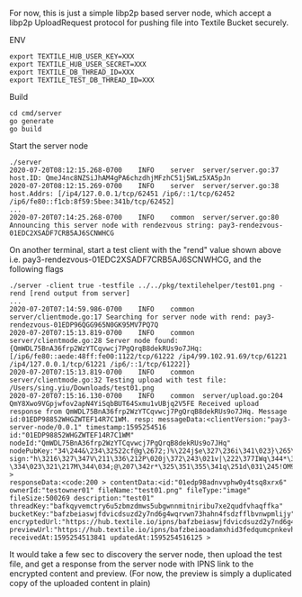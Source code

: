 For now, this is just a simple libp2p based server node,
which accept a libp2p UploadRequest protocol for pushing file into Textile Bucket securely.

ENV
```
export TEXTILE_HUB_USER_KEY=XXX
export TEXTILE_HUB_USER_SECRET=XXX
export TEXTILE_DB_THREAD_ID=XXX
export TEXTILE_TEST_DB_THREAD_ID=XXX
```

Build
```
cd cmd/server
go generate
go build
```

Start the server node
```
./server
2020-07-20T08:12:15.268-0700	INFO	server	server/server.go:37	host.ID: QmeJ4nc8NZSiJhAM4gPA6chzdhjMFzhC51j5WLz5XA5pJn
2020-07-20T08:12:15.269-0700	INFO	server	server/server.go:38	host.Addrs: [/ip4/127.0.0.1/tcp/62451 /ip6/::1/tcp/62452 /ip6/fe80::f1cb:8f59:5bee:341b/tcp/62452]
...
2020-07-20T07:14:25.268-0700	INFO	common	server/server.go:80	Announcing this server node with rendezvous string: pay3-rendezvous-01EDC2XSADF7CRB5AJ6SCNWHCG
```

On another terminal, start a test client with the "rend" value shown above i.e. pay3-rendezvous-01EDC2XSADF7CRB5AJ6SCNWHCG, and the following flags
```
./server -client true -testfile ../../pkg/textilehelper/test01.png -rend [rend output from server]
...
2020-07-20T07:14:59.986-0700	INFO	common	server/clientmode.go:17	Searching for server node with rend: pay3-rendezvous-01EDP96QGG965N0GK95MV7PQ7Q
2020-07-20T07:15:13.819-0700	INFO	common	server/clientmode.go:28	Server node found:{QmWDL75BnA36frp2WzYTCqvwcj7PgQrqB8dekRUs9o7JHq: [/ip6/fe80::aede:48ff:fe00:1122/tcp/61222 /ip4/99.102.91.69/tcp/61221 /ip4/127.0.0.1/tcp/61221 /ip6/::1/tcp/61222]}
2020-07-20T07:15:13.819-0700	INFO	common	server/clientmode.go:32	Testing upload with test file: /Users/sing.yiu/Downloads/test01.png
2020-07-20T07:15:16.130-0700	INFO	common	server/upload.go:204	QmY8Xwo9VGpjwfov2apN4YiSqbBUT64Sxmu1vUBjq2V5FE Received upload response from QmWDL75BnA36frp2WzYTCqvwcj7PgQrqB8dekRUs9o7JHq. Message id:01EDP98852WHGZWTEF14R7C1WM. resp: messageData:<clientVersion:"pay3-server-node/0.0.1" timestamp:1595254516 id:"01EDP98852WHGZWTEF14R7C1WM" nodeId:"QmWDL75BnA36frp2WzYTCqvwcj7PgQrqB8dekRUs9o7JHq" nodePubKey:"34\244&\234\32522cf@g\2672;)%\224j$e\327\236i\341\023}\265\0136\203\206\330\016\261\210X\373UG\002\250\205\014_`^\273m\007\034%cC\017+J\255&\254f\017\317^\240\372MEG\343h\033\t>\302\006x\360\212\305;j\023\352\224T};\204\200\224\354\330\205\341\321\273`\272\276\365\027k\335\307\002\003\001\000\001" sign:"h\3216\327\347V\211\336\212P\020j\372\243\021v|\222\377IWq\344*\326\375\204\374\271\304\3057|i\254\246@\372\275\352l\2646\360\244\214\353>0?\334\023\321\217M\344\034;@\207\342r*\325\351\355\341q\251d\031\245!OM9tG\367\276M%j\211pE\303\36234\357\002\340\3716\314ai\232\303\331\r<\0275\"\242\330z\030\002\312\n\257ONNMz\322I\316\370\261\233\337\311\031X8\221\\\206\373\230\354KPO\251<\2435\254\227\261\364V\300{\201\034p\001\013\312\225\202\3750\032v\212\3662\324\354\3278\366\002\341\207\252\004\215+sm\342\243\213\357@\035%\213\340\026\225\201F\010" > 
responseData:<code:200 > contentData:<id:"01edp98adnvvphw0y4tsq8xrx6" ownerId:"testowner01" fileName:"test01.png" fileType:"image" fileSize:500269 description:"test01" threadKey:"bafkqyvemctry6u5zbmzdmws5ubgwnnmitniribu7xe2qudfvhaqffka" bucketKey:"bafzbeiaswjfdvicdsuzd2y7nd6g4wqrvwn73hahn4fsdzfflbvnwpmlijy" 
encryptedUrl:"https://hub.textile.io/ipns/bafzbeiaswjfdvicdsuzd2y7nd6g4wqrvwn73hahn4fsdzfflbvnwpmlijy" 
previewUrl:"https://hub.textile.io/ipns/bafzbeiaoadamxhid3fedqumcpnkevhxfc7ulm4ddqwoxb6ydqysd6fcxwi/test01.png" receivedAt:1595254513841 updatedAt:1595254516125 >
```
It would take a few sec to discovery the server node,
then upload the test file,
and get a response from the server node with IPNS link to the encrypted content and preview.
(For now, the preview is simply a duplicated copy of the uploaded content in plain)
